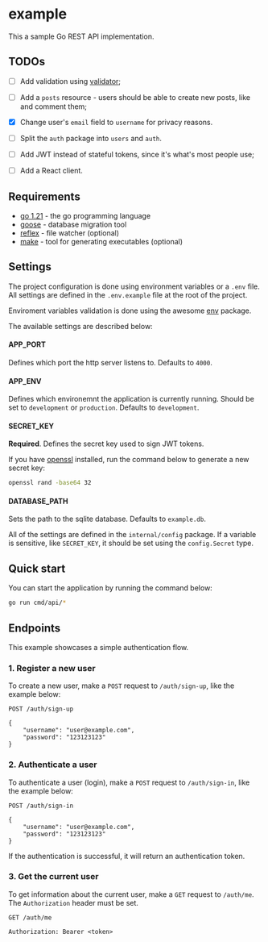 # example

This a sample Go REST API implementation.

## TODOs

- [ ] Add validation using [validator](https://github.com/go-playground/validator);
- [ ] Add a `posts` resource - users should be able to create new posts, like and comment them;
- [X] Change user's `email` field to `username` for privacy reasons.
- [ ] Split the `auth` package into `users` and `auth`.
- [ ] Add JWT instead of stateful tokens, since it's what's most people use;
- [ ] Add a React client.


## Requirements

- [go 1.21](https://go.dev) - the go programming language
- [goose](https://github.com/pressly/goose) - database migration tool
- [reflex](https://github.com/cespare/reflex) - file watcher (optional)
- [make](https://www.gnu.org/software/make/) - tool for generating executables (optional)

## Settings

The project configuration is done using environment variables or a `.env` file. 
All settings are defined in the `.env.example` file at the root of the project.

Enviroment variables validation is done using the awesome [env](https://github.com/caarlos0/env)
package.

The available settings are described below:

#### APP_PORT 
Defines which port the http server listens to. Defaults to `4000`.

#### APP_ENV 
Defines which environemnt the application is currently running. 
Should be set to `development` or `production`. Defaults to `development`.

#### SECRET_KEY
**Required**. Defines the secret key used to sign JWT tokens.

If you have [openssl](https://www.openssl.org/) installed, run the command below to generate
a new secret key:

```bash
openssl rand -base64 32
```

#### DATABASE_PATH

Sets the path to the sqlite database. Defaults to `example.db`.

All of the settings are defined in the `internal/config` package. If a variable is sensitive, like `SECRET_KEY`, it should be set using the `config.Secret` type.

## Quick start

You can start the application by running the command below:

```bash
go run cmd/api/*
```


## Endpoints

This example showcases a simple authentication flow.


### 1. Register a new user

To create a new user, make a `POST` request to `/auth/sign-up`, like the example below:

```http
POST /auth/sign-up

{
    "username": "user@example.com",
    "password": "123123123"
}
```  


### 2. Authenticate a user

To authenticate a user (login), make a `POST` request to `/auth/sign-in`, like the example below:

```http
POST /auth/sign-in

{
    "username": "user@example.com",
    "password": "123123123"
}
```

If the authentication is successful, it will return an authentication token.


### 3. Get the current user

To get information about the current user, make a `GET` request to `/auth/me`. The `Authorization` header must be set.

```http
GET /auth/me

Authorization: Bearer <token>
```
